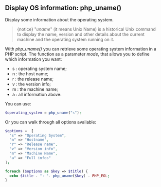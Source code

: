 ## Display OS information: php_uname()
Display some information about the operating system.

>{notice} "_uname_" (it means Unix Name) is a historical Unix command to display the name, version and other details about the current machine and the operating system running on it.

With *php_uname()* you can retrieve some operating system information in a PHP script.
The function as a parameter _mode_, that allows you to define which information you want:
- s : operating system name;
- n : the host name;
- r : the release name;
- v : the version info;
- m : the machine name;
- a : all information above.

You can use:
```php
$operating_system = php_uname("s");
```
Or you can walk through all options available:
```php
$options =  [
  "s" => "Operating System",
  "n" => "Hostname",
  "r" => "Release name",
  "v" => "Version info",
  "m" => "Machine Name",
  "a" => "Full infos"
];

foreach ($options as $key => $title) {
  echo $title . ": ". php_uname($key) . PHP_EOL;
}
```
